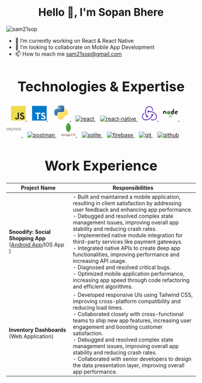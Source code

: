 <h1 align="center">Hello 👋, I'm Sopan Bhere</h1>
<p align="left"> <img src="https://komarev.com/ghpvc/?username=thesopan21&label=Profile%20Views&color=ff3300&style=flat" alt="sam21sop" /> </p>

- 🌱 I’m currently working on React & React Native
- 💞️ I’m looking to collaborate on Mobile App Development
- 📫 How to reach me sam21sop@gmail.com
  

<h1 align="center" style="font-size:36px;">Technologies & Expertise</h1>
    <span>&nbsp;&nbsp;</span>
    <a href="https://developer.mozilla.org/en-US/docs/Web/JavaScript"> 
      <img src="https://raw.githubusercontent.com/devicons/devicon/master/icons/javascript/javascript-original.svg" alt="javascript" width="40" height="40"/> 
    </a> 
    <span>&nbsp;&nbsp;</span>
    <a href="https://www.typescriptlang.org/" target="_blank" rel="noreferrer"> 
      <img src="https://raw.githubusercontent.com/devicons/devicon/master/icons/typescript/typescript-original.svg" alt="typescript" width="40" height="40"/> 
    </a>
    <span>&nbsp;&nbsp;</span>
    <a href="https://www.python.org"> 
      <img src="https://raw.githubusercontent.com/devicons/devicon/master/icons/python/python-original.svg" alt="python" width="45" height="45"/> 
    </a> 
    <span>&nbsp;&nbsp;</span>
    <a href="https://reactjs.org/" target="_blank" rel="noreferrer"> 
      <img src="https://www.cdnlogo.com/logos/r/85/react.svg" alt="react" width="40" height="40"/> 
    </a> 
    <span>&nbsp;&nbsp;</span>
    <a href="https://reactnative.dev/" target="_blank" rel="noreferrer"> 
      <img src="https://www.cdnlogo.com/logos/r/18/react-native.svg" alt="react-native" width="45" height="45"/> 
    </a>
    <span>&nbsp;&nbsp;</span>
    <a href="https://redux.js.org" target="_blank" rel="noreferrer"> 
      <img src="https://raw.githubusercontent.com/devicons/devicon/master/icons/redux/redux-original.svg" alt="redux" width="40" height="40"/> 
    </a>
    <span>&nbsp;&nbsp;</span>
    <a href="https://nodejs.org" target="_blank" rel="noreferrer"> 
      <img src="https://raw.githubusercontent.com/devicons/devicon/master/icons/nodejs/nodejs-original-wordmark.svg" alt="nodejs" width="40" height="40"/> 
    </a> 
    <span>&nbsp;&nbsp;</span>
    <a href="https://expressjs.com" target="_blank" rel="noreferrer"> 
      <img src="https://raw.githubusercontent.com/devicons/devicon/master/icons/express/express-original-wordmark.svg" alt="express" width="40" height="40"/> 
    </a> 
    <span>&nbsp;&nbsp;</span>
    <a href="https://postman.com" target="_blank" rel="noreferrer"> 
      <img src="https://www.vectorlogo.zone/logos/getpostman/getpostman-icon.svg" alt="postman" width="40" height="40"/> 
    </a> 
    <span>&nbsp;&nbsp;</span>
    <a href="https://www.mongodb.com/" target="_blank" rel="noreferrer"> 
      <img src="https://raw.githubusercontent.com/devicons/devicon/master/icons/mongodb/mongodb-original-wordmark.svg" alt="mongodb" width="40" height="40"/> 
    </a> 
    <span>&nbsp;&nbsp;</span>
    <a href="https://www.sqlite.org/" target="_blank" rel="noreferrer"> 
      <img src="https://www.vectorlogo.zone/logos/sqlite/sqlite-icon.svg" alt="sqlite" width="40" height="40"/> 
    </a>
    <span>&nbsp;&nbsp;</span>
    <a href="https://firebase.google.com/" target="_blank" rel="noreferrer"> 
      <img src="https://www.vectorlogo.zone/logos/firebase/firebase-icon.svg" alt="firebase" width="40" height="40"/> 
    </a> 
    <span>&nbsp;&nbsp;</span>
    <a href="https://git-scm.com/" target="_blank" rel="noreferrer"> 
      <img src="https://www.vectorlogo.zone/logos/git-scm/git-scm-icon.svg" alt="git" width="40" height="40"/> 
    </a> 
    <span>&nbsp;&nbsp;</span>
    <a href="https://github.com/" target="_blank" rel="noreferrer"> 
      <img src="https://www.vectorlogo.zone/logos/github/github-icon.svg" alt="github" width="45" height="44"/> 
    </a>
    
<h1 align="center" style="font-size:36px;">Work Experience</h1>

| **Project Name**                     | **Responsibilities**                                                                                                                                                                                                                      |
|---------------------------------------|------------------------------------------------------------------------------------------------------------------------------------------------------------------------------------------------------------------------------------------| 
| **Snoodify: Social Shopping App** ([Android App](https://play.google.com/store/search?q=snoodify&c=apps&hl=en_IN)/IOS App ) | - Built and maintained a mobile application, resulting in client satisfaction by addressing user feedback and enhancing app performance.<br>- Debugged and resolved complex state management issues, improving overall app stability and reducing crash rates.<br>- Implemented native module integration for third-party services like payment gateways.<br>- Integrated native APIs to create deep app functionalities, improving performance and increasing API usage.<br>- Diagnosed and resolved critical bugs.<br>- Optimized mobile application performance, increasing app speed through code refactoring and efficient algorithms. |
| **Inventory Dashboards** (Web Application)     | - Developed responsive UIs using Tailwind CSS, improving cross-platform compatibility and reducing load times.<br>- Collaborated closely with cross-functional teams to ship new app features, increasing user engagement and boosting customer satisfaction.<br>- Debugged and resolved complex state management issues, improving overall app stability and reducing crash rates.<br>- Collaborated with senior developers to design the data presentation layer, improving overall app performance. |

